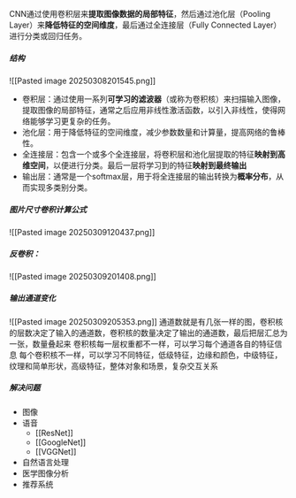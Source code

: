 CNN通过使用卷积层来**提取图像数据的局部特征**，然后通过池化层（Pooling Layer）来**降低特征的空间维度**，最后通过全连接层（Fully Connected Layer）进行分类或回归任务。

##### 结构
![[Pasted image 20250308201545.png]]
- 卷积层：通过使用一系列**可学习的滤波器**（或称为卷积核）来扫描输入图像，提取图像的局部特征，通常之后应用非线性激活函数，以引入非线性，使得网络能够学习更复杂的任务。
- 池化层：用于降低特征的空间维度，减少参数数量和计算量，提高网络的鲁棒性。
- 全连接层：包含一个或多个全连接层，将卷积层和池化层提取的特征**映射到高维空间**，以便进行分类。最后一层将学习到的特征**映射到最终输出**
- 输出层：通常是一个softmax层，用于将全连接层的输出转换为**概率分布**，从而实现多类别分类。 

##### 图片尺寸卷积计算公式
![[Pasted image 20250309120437.png]]

##### 反卷积：
![[Pasted image 20250309201408.png]]
##### 输出通道变化
![[Pasted image 20250309205353.png]]
通道数就是有几张一样的图，卷积核的层数决定了输入的通道数，卷积核的数量决定了输出的通道数，最后把层汇总为一张，数量叠起来
卷积核每一层权重都不一样，可以学习每个通道各自的特征信息
每个卷积核不一样，可以学习不同特征，低级特征，边缘和颜色，中级特征，纹理和简单形状，高级特征，整体对象和场景，复杂交互关系
##### 解决问题
- 图像
- 语音
	- [[ResNet]]
	- [[GoogleNet]]
	- [[VGGNet]]
- 自然语言处理
- 医学图像分析
- 推荐系统